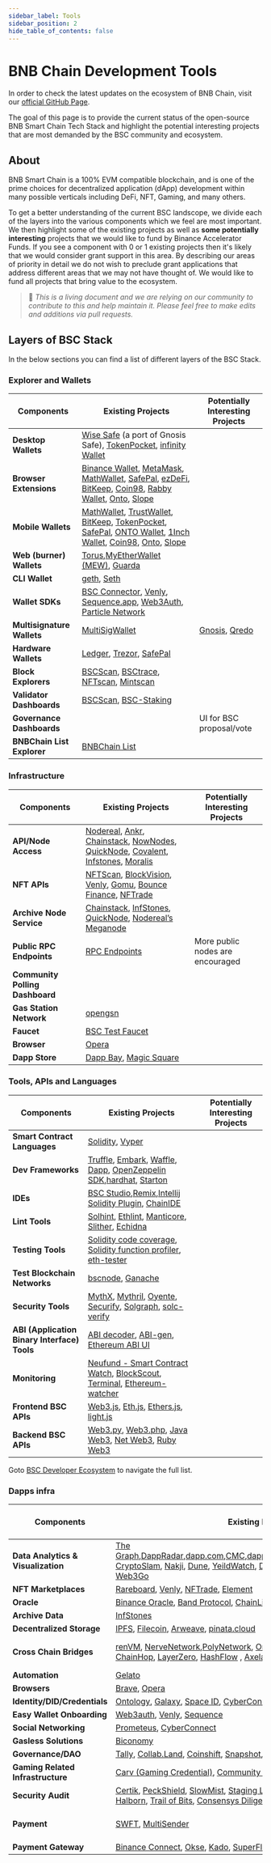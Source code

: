 ```yaml
---
sidebar_label: Tools 
sidebar_position: 2
hide_table_of_contents: false
---
```


# BNB Chain Development Tools

In order to check the latest updates on the ecosystem of BNB Chain, visit our [official GitHub Page](https://github.com/bnb-chain/bsc-ecosystem).

The goal of this page is to provide the current status of the open-source BNB Smart Chain Tech Stack and highlight the potential interesting projects that are most demanded by the BSC community and ecosystem.  

## About
BNB Smart Chain is a 100% EVM compatible blockchain, and is one of the prime choices for decentralized application (dApp) development within many possible verticals including DeFi, NFT, Gaming, and many others.

To get a better understanding of the current BSC landscope, we divide each of the layers into the various components which we feel are most important. We then highlight some of the existing projects as well as **some potentially interesting** projects that we would like to fund by Binance Accelerator Funds. If you see a component with 0 or 1 existing projects then it's likely that we would consider grant support in this area. By describing our areas of priority in detail we do not wish to preclude grant applications that address different areas that we may not have thought of. We would like to fund all projects that bring value to the ecosystem.

>📝 _This is a living document and we are relying on our community to contribute to this and help maintain it. Please feel free to make edits and additions via pull requests._

## Layers of BSC Stack

In the below sections you can find a list of different layers of the BSC Stack.

### Explorer and Wallets

| **Components** | **Existing Projects** | **Potentially Interesting Projects**
|-|-|-
| **Desktop Wallets** | [Wise Safe](https://smart-binance.portonvictor.org/) (a port of Gnosis Safe), [TokenPocket](https://www.tokenpocket.pro/en/download/pc), [infinity Wallet](https://infinitywallet.io/download/)
| **Browser Extensions** | [Binance Wallet](https://chrome.google.com/webstore/detail/binance-chain-wallet/fhbohimaelbohpjbbldcngcnapndodjp), [MetaMask](https://metamask.io/), [MathWallet](https://mathwallet.xyz/en/), [SafePal](https://www.safepal.io/), [ezDeFi](https://chrome.google.com/webstore/detail/ezdefi/ejeemacpidnaejkhpbmfkadhgjhnolaa?hl=en), [BitKeep](https://bitkeep.com/), [Coin98](https://coin98.com/wallet), [Rabby Wallet](https://rabby.io/), [Onto](https://onto.app/), [Slope](https://slope.finance/)
| **Mobile Wallets** |  [MathWallet](https://mathwallet.xyz/en/), [TrustWallet](https://trustwallet.com/), [BitKeep](https://bitkeep.com/), [TokenPocket](https://www.tokenpocket.pro/), [SafePal](https://www.safepal.io/), [ONTO Wallet](https://www.onto.app/en), [1Inch Wallet](https://1inch.io/wallet/), [Coin98](https://coin98.com/wallet), [Onto](https://onto.app/), [Slope](https://slope.finance/)
| **Web (burner) Wallets**| [Torus](https://toruswallet.io/),[MyEtherWallet (MEW)](https://www.myetherwallet.com/), [Guarda](https://guarda.com/coins/binance-coin-wallet/)
| **CLI Wallet** | [geth](https://github.com/bnb-chain/bsc), [Seth](https://github.com/dapphub/dapptools/tree/master/src/seth)
| **Wallet SDKs** | [BSC Connector](https://github.com/aragon/use-wallet/tree/master/examples), [Venly](https://www.venly.io/product-wallet), [Sequence.app](https://sequence.app/), [Web3Auth](https://web3auth.io/), [Particle Network](https://particle.network/)
| **Multisignature Wallets** | [MultiSigWallet](https://github.com/gnosis/MultiSigWallet) | [Gnosis](https://gnosis-safe.io/), [Qredo](https://www.qredo.com/)
| **Hardware Wallets** | [Ledger](https://www.ledger.com/ethereum-wallet), [Trezor](https://trezor.io/), [SafePal](https://safepal.io/)
| **Block Explorers** | [BSCScan](https://bscscan.com/), [BSCtrace](https://bsctrace.com/), [NFTscan](https://bnb.nftscan.com/), [Mintscan](https://binance.mintscan.io/)
| **Validator Dashboards** | [BSCScan](https://bscscan.com/validatorset/), [BSC-Staking](https://www.binance.org/en/staking)
| **Governance Dashboards** | | UI for BSC proposal/vote
| **BNBChain List Explorer** | [BNBChain List](https://www.bnbchainlist.org/) 

### Infrastructure
| **Components** | **Existing Projects** | **Potentially Interesting Projects**
|-|-|-
| **API/Node Access** | [Nodereal](https://nodereal.io/), [Ankr](https://www.ankr.com/), [Chainstack](https://chainstack.com/build-better-with-binance-smart-chain/), [NowNodes](https://nownodes.io/blog/binance-smart-chain-an-introduction), [QuickNode](https://www.quicknode.com/), [Covalent](https://www.covalenthq.com/), [Infstones](https://infstones.com/), [Moralis](http://moralis.io/)
| **NFT APIs** | [NFTScan](https://bnb.nftscan.com/), [BlockVision](https://blockvision.org/), [Venly](https://www.venly.io/), [Gomu](https://www.gomu.co/), [Bounce Finance](https://bounce.finance/), [NFTrade](https://nftrade.com/)
| **Archive Node Service** | [Chainstack](https://chainstack.com/build-better-with-binance-smart-chain/), [InfStones](https://infstones.com/), [QuickNode](https://www.quicknode.com/), [Nodereal’s Meganode](https://docs.nodereal.io/nodereal/meganode/archive-node)
| **Public RPC Endpoints** | [RPC Endpoints](https://docs.bnbchain.org/docs/rpc)| More public nodes are encouraged
| **Community Polling Dashboard** | |
| **Gas Station Network** | [opengsn](https://opengsn.org/)
| **Faucet** | [BSC Test Faucet](https://testnet.binance.org/faucet-smart)
| **Browser** | [Opera](https://www.opera.com/crypto/)
| **Dapp Store** | [Dapp Bay](https://dappbay.bnbchain.org/), [Magic Square](https://magicsquare.io/)


### Tools, APIs and Languages

| **Components** | **Existing Projects** | **Potentially Interesting Projects**
|-|-|-
| **Smart Contract Languages** | [Solidity](https://solidity.readthedocs.io/en/latest/), [Vyper](https://vyper.readthedocs.io/en/latest/)
| **Dev Frameworks** | [Truffle](https://trufflesuite.com/), [Embark](https://github.com/embark-framework/embark), [Waffle](https://getwaffle.io/), [Dapp](https://dapp.tools/dapp/), [OpenZeppelin SDK](https://openzeppelin.com/sdk/),[hardhat](https://hardhat.org/), [Starton](https://www.starton.io/)
| **IDEs** | [BSC Studio](https://github.com/ObsidianLabs/BSC-Studio),[Remix](https://remix.ethereum.org/),[Intellij Solidity Plugin](https://jetbrains.com/idea/), [ChainIDE](https://eth.chainide.com/project/welcome)
| **Lint Tools** | [Solhint](https://github.com/protofire/solhint), [Ethlint](https://github.com/duaraghav8/Ethlint), [Manticore](https://github.com/trailofbits/manticore), [Slither](https://github.com/crytic/slither), [Echidna](https://github.com/crytic/echidna)
| **Testing Tools** | [Solidity code coverage](https://github.com/0xProject/0x-monorepo/tree/development/packages/sol-coverage), [Solidity function profiler](https://github.com/EricR/sol-function-profiler), [eth-tester](https://github.com/ethereum/eth-tester)
| **Test Blockchain Networks** | [bscnode](https://docs.bnbchain.org/smart-chain/developer/fullnode.html), [Ganache](https://github.com/trufflesuite/ganache)
| **Security Tools** | [MythX](https://mythx.io/), [Mythril](https://github.com/ConsenSys/mythril), [Oyente](https://github.com/melonproject/oyente), [Securify](https://securify.chainsecurity.com/), [Solgraph](https://github.com/raineorshine/solgraph), [solc-verify](https://github.com/SRI-CSL/solidity/)
| **ABI (Application Binary Interface) Tools** | [ABI decoder](https://github.com/ConsenSys/abi-decoder), [ABI-gen](https://github.com/0xProject/0x-monorepo/tree/development/packages/abi-gen), [Ethereum ABI UI](https://github.com/hiddentao/ethereum-abi-ui)
| **Monitoring** | [Neufund - Smart Contract Watch](https://github.com/Neufund/smart-contract-watch), [BlockScout](https://github.com/poanetwork/blockscout), [Terminal](https://terminal.co/), [Ethereum-watcher](https://github.com/HydroProtocol/ethereum-watcher)
| **Frontend BSC APIs** | [Web3.js](https://github.com/ethereum/web3.js/), [Eth.js](https://github.com/ethjs), [Ethers.js](https://github.com/ethers-io/ethers.js/), [light.js](https://github.com/paritytech/js-libs/tree/master/packages/light.js)
| **Backend BSC APIs** | [Web3.py](https://github.com/ethereum/web3.py), [Web3.php](https://github.com/sc0Vu/web3.php), [Java Web3](https://github.com/web3j/web3j), [Net Web3](https://nethereum.com/), [Ruby Web3](https://github.com/EthWorks/ethereum.rb)

Goto [BSC Developer Ecosystem](https://github.com/bnb-chain/bsc-ecosystem/blob/master/BSC_Develop_Ecosystem.md) to navigate the full list.

### Dapps infra
| **Components** | **Existing Projects** | **Potentially Interesting Projects** |
|-|-|-|
| **Data Analytics & Visualization** | [The Graph](https://thegraph.com/en/),[DappRadar](https://dappradar.com/rankings/protocol/binance-smart-chain),[dapp.com](https://www.dapp.com/search_product?chain=BSC),[CMC](https://coinmarketcap.com/yield-farming/),[dapp.review](https://dapp.review/explore/bsc),[DefiStation](https://www.defistation.io/),[BitQuery](https://bitquery.io/),[PARSIQ](https://www.parsiq.io/), [CryptoSlam](https://cryptoslam.io/), [Nakji](https://nakji.network/), [Dune](http://dune.com/), [YeildWatch](https://www.yieldwatch.net/), [DeBank](http://debank.com/), [Bloxy](http://bloxy.info/), [Footprint Analytics](https://www.footprint.network/about), [Web3Go](https://web3go.xyz/)||
| **NFT Marketplaces** | [Rareboard](http://rareboard.com/), [Venly](https://www.venly.io/), [NFTrade](https://nftrade.com/), [Element](https://www.element.market/bsc)||
| **Oracle** | [Binance Oracle](https://oracle.binance.com/), [Band Protocol](https://bandprotocol.com/), [ChainLink](https://chain.link/), [Pyth](https://pyth.network/)||
| **Archive Data** |[InfStones](https://infstones.com/)||
| **Decentralized Storage** | [IPFS](https://ipfs.io/), [Filecoin](https://filecoin.io/build/), [Arweave](https://www.arweave.org/), [pinata.cloud](https://www.pinata.cloud/) ||
| **Cross Chain Bridges** | [renVM](https://renproject.io/), [NerveNetwork](https://nerve.network/),[PolyNetwork](https://www.poly.network/), [Orbit Bridge](https://bridge.orbitchain.io/), [Multichain](https://multichain.xyz/), [Celer cbridge](https://cbridge.celer.network/), [ChainHop](https://chainhop.exchange/), [LayerZero](https://layerzero.network/), [HashFlow](https://www.hashflow.com/) , [Axelar](https://axelar.network/)| Decentralized, trustless, Open Access|
| **Automation** | [Gelato](https://www.gelato.network/)||
| **Browsers** | [Brave](https://brave.com/), [Opera](https://www.opera.com/)||
| **Identity/DID/Credentials** | [Ontology](https://ont.io/), [Galaxy](https://galaxy.eco/), [Space ID](https://space.id/), [CyberConnect](https://cyberconnect.me/)||
| **Easy Wallet Onboarding**	| [Web3auth](https://web3auth.io/), [Venly](https://www.venly.io/), [Sequence](https://sequence.xyz/)||
| **Social Networking** | [Prometeus](https://prometeus.io/), [CyberConnect](https://cyberconnect.me/)||
| **Gasless Solutions** | [Biconomy](http://biconomy.io/)||
| **Governance/DAO** | [Tally](https://www.tally.xyz/), [Collab.Land](https://collab.land/), [Coinshift](https://coinshift.xyz/), [Snapshot](https://snapshot.org/#/), [HQ.xyz](https://www.hq.xyz/)||
| **Gaming Related Infrastructure** | [Carv (Gaming Credential)](https://carv.io/), [Community Gaming (Tournament)](https://www.communitygaming.io/), [GameSpace](https://game.space/)||
| **Security Audit** |	[Certik](https://www.certik.com/), [PeckShield](https://peckshield.com/), [SlowMist](https://www.slowmist.com/), [Staging Labs](https://www.staginglabs.io/), [Go+ / Plus](https://gopluslabs.io/), [Verichains](https://audit.verichains.io/), [HashDit](https://www.hashdit.io/), [Halborn](https://halborn.com/), [Trail of Bits](https://www.trailofbits.com/), [Consensys Diligence](https://consensys.net/diligence/), [Zokyo](https://www.zokyo.io/)||
| **Payment** | [SWFT](https://www.swft.pro/zh-pc/#/home), [MultiSender](https://multisender.app/) | [Celer Network](https://www.celer.network/), [Connext](https://connext.network/)|
| **Payment Gateway** | [Binance Connect](https://www.binancecnt.com/en), [Okse](https://okse.io/), [Kado](https://www.kado.money/), [SuperFluid](https://www.superfluid.finance/home), [Pip](https://www.getpip.com/), [Bifinity](https://bifinity.com), [MoonPay](https://www.moonpay.com/), [Transak](https://transak.com/)||
